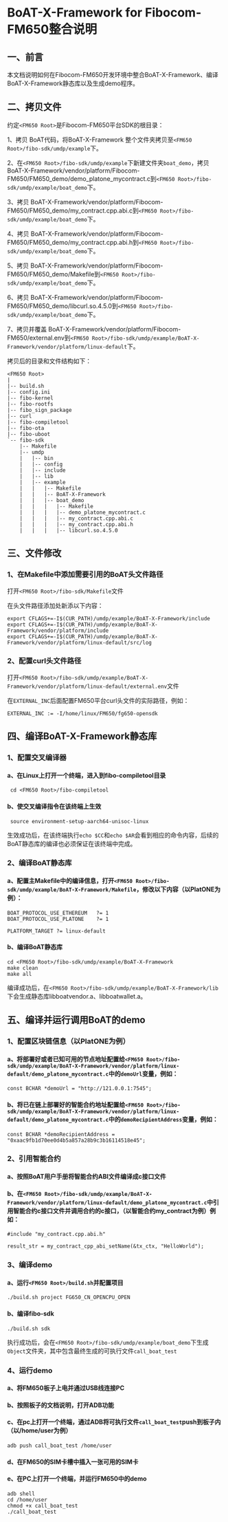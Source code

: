 # BoAT-X-Framework for Fibocom-FM650整合说明


## 一、前言

本文档说明如何在Fibocom-FM650开发环境中整合BoAT-X-Framework、编译BoAT-X-Framework静态库以及生成demo程序。


## 二、拷贝文件

约定`<FM650 Root>`是Fibocom-FM650平台SDK的根目录：

1、拷贝 BoAT代码，将BoAT-X-Framework 整个文件夹拷贝至`<FM650 Root>/fibo-sdk/umdp/example`下。

2、在`<FM650 Root>/fibo-sdk/umdp/example`下新建文件夹`boat_demo`，拷贝 BoAT-X-Framework/vendor/platform/Fibocom-FM650/FM650_demo/demo_platone_mycontract.c到`<FM650 Root>/fibo-sdk/umdp/example/boat_demo`下。

3、拷贝 BoAT-X-Framework/vendor/platform/Fibocom-FM650/FM650_demo/my_contract.cpp.abi.c到`<FM650 Root>/fibo-sdk/umdp/example/boat_demo`下。

4、拷贝 BoAT-X-Framework/vendor/platform/Fibocom-FM650/FM650_demo/my_contract.cpp.abi.h到`<FM650 Root>/fibo-sdk/umdp/example/boat_demo`下。

5、拷贝 BoAT-X-Framework/vendor/platform/Fibocom-FM650/FM650_demo/Makefile到`<FM650 Root>/fibo-sdk/umdp/example/boat_demo`下。

6、拷贝 BoAT-X-Framework/vendor/platform/Fibocom-FM650/FM650_demo/libcurl.so.4.5.0到`<FM650 Root>/fibo-sdk/umdp/example/boat_demo`下。

7、拷贝并覆盖 BoAT-X-Framework/vendor/platform/Fibocom-FM650/external.env到`<FM650 Root>/fibo-sdk/umdp/example/BoAT-X-Framework/vendor/platform/linux-default`下。


拷贝后的目录和文件结构如下：
```
<FM650 Root>
|
|-- build.sh
|-- config.ini
|-- fibo-kernel
|-- fibo-rootfs
|-- fibo_sign_package
|-- curl
|-- fibo-compiletool
|-- fibo-ota
|-- fibo-uboot
`-- fibo-sdk
    |-- Makefile
    |-- umdp
    |   |-- bin
    |   |-- config
    |   |-- include
    |   |-- lib
    |   |-- example
    |   |   |-- Makefile
    |   |   |-- BoAT-X-Framework
    |   |   |-- boat_demo
    |   |   |   |-- Makefile
    |   |   |   |-- demo_platone_mycontract.c
    |   |   |   |-- my_contract.cpp.abi.c
    |   |   |   |-- my_contract.cpp.abi.h
    |   |   |   |-- libcurl.so.4.5.0
```


## 三、文件修改


### 1、在Makefile中添加需要引用的BoAT头文件路径

打开`<FM650 Root>/fibo-sdk/Makefile`文件

在头文件路径添加处新添以下内容：
```
export CFLAGS+=-I$(CUR_PATH)/umdp/example/BoAT-X-Framework/include
export CFLAGS+=-I$(CUR_PATH)/umdp/example/BoAT-X-Framework/vendor/platform/include
export CFLAGS+=-I$(CUR_PATH)/umdp/example/BoAT-X-Framework/vendor/platform/linux-default/src/log
```

### 2、配置curl头文件路径

  打开`<FM650 Root>/fibo-sdk/umdp/example/BoAT-X-Framework/vendor/platform/linux-default/external.env`文件
  
  在`EXTERNAL_INC`后面配置FM650平台curl头文件的实际路径，例如：
```
EXTERNAL_INC := -I/home/linux/FM650/fg650-opensdk
```
  
## 四、编译BoAT-X-Framework静态库

### 1、配置交叉编译器
   
   #### a、在Linux上打开一个终端，进入到fibo-compiletool目录
   ```
    cd <FM650 Root>/fibo-compiletool
   ```

   #### b、使交叉编译指令在该终端上生效
   ```
    source environment-setup-aarch64-unisoc-linux
   ```
   生效成功后，在该终端执行`echo $CC`和`echo $AR`会看到相应的命令内容，后续的BoAT静态库的编译也必须保证在该终端中完成。

### 2、编译BoAT静态库

   #### a、配置主Makefile中的编译信息，打开`<FM650 Root>/fibo-sdk/umdp/example/BoAT-X-Framework/Makefile`，修改以下内容（以PlatONE为例）：
   ```
   BOAT_PROTOCOL_USE_ETHEREUM   ?= 1
   BOAT_PROTOCOL_USE_PLATONE    ?= 1

   PLATFORM_TARGET ?= linux-default
   ```
   
   #### b、编译BoAT静态库
   ```
   cd <FM650 Root>/fibo-sdk/umdp/example/BoAT-X-Framework
   make clean
   make all
   ```
   
   编译成功后，在`<FM650 Root>/fibo-sdk/umdp/example/BoAT-X-Framework/lib`下会生成静态库libboatvendor.a、libboatwallet.a。
   
## 五、编译并运行调用BoAT的demo

### 1、配置区块链信息（以PlatONE为例）

  #### a、将部署好或者已知可用的节点地址配置给`<FM650 Root>/fibo-sdk/umdp/example/BoAT-X-Framework/vendor/platform/linux-default/demo_platone_mycontract.c`中的`demoUrl`变量，例如：
  ```
  const BCHAR *demoUrl = "http://121.0.0.1:7545";

  ```
  #### b、将已在链上部署好的智能合约地址配置给`<FM650 Root>/fibo-sdk/umdp/example/BoAT-X-Framework/vendor/platform/linux-default/demo_platone_mycontract.c`中的`demoRecipientAddress`变量，例如：
  ```
  const BCHAR *demoRecipientAddress = "0xaac9fb1d70ee0d4b5a857a28b9c3b16114518e45";
  ```

### 2、引用智能合约

  #### a、按照BoAT用户手册将智能合约ABI文件编译成c接口文件

  #### b、在`<FM650 Root>/fibo-sdk/umdp/example/BoAT-X-Framework/vendor/platform/linux-default/demo_platone_mycontract.c`中引用智能合约c接口文件并调用合约的c接口，（以智能合约my_contract为例）例如：
  ```
  #include "my_contract.cpp.abi.h"
  ```
  ```
  result_str = my_contract_cpp_abi_setName(&tx_ctx, "HelloWorld");
  ```

### 3、编译demo

  #### a、运行`<FM650 Root>/build.sh`并配置项目
  ```
  ./build.sh project FG650_CN_OPENCPU_OPEN
  ```

  #### b、编译fibo-sdk
  ```
  ./build.sh sdk
  ```
  执行成功后，会在`<FM650 Root>/fibo-sdk/umdp/example/boat_demo`下生成`Object`文件夹，其中包含最终生成的可执行文件`call_boat_test`

### 4、运行demo

  #### a、将FM650板子上电并通过USB线连接PC

  #### b、按照板子的文档说明，打开ADB功能

  #### c、在pc上打开一个终端，通过ADB将可执行文件`call_boat_test`push到板子内（以/home/user为例）
  ```
  adb push call_boat_test /home/user
  ```

  #### d、在FM650的SIM卡槽中插入一张可用的SIM卡

  #### e、在PC上打开一个终端，并运行FM650中的demo
  ```
  adb shell
  cd /home/user
  chmod +x call_boat_test
  ./call_boat_test
  ```
